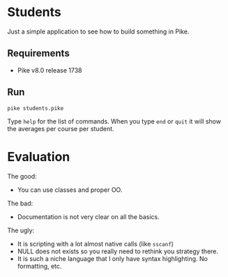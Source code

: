 # Students

Just a simple application to see how to build something in Pike.

## Requirements

* Pike v8.0 release 1738

## Run

```
pike students.pike
```

Type `help` for the list of commands.
When you type `end` or `quit` it will show the averages per course per student.

# Evaluation

The good:

  * You can use classes and proper OO.

The bad:

  * Documentation is not very clear on all the basics.   

The ugly:

  * It is scripting with a lot almost native calls (like `sscanf`)  
  * NULL does not exists so you really need to rethink you strategy there.
  * It is such a niche language that I only have syntax highlighting. No formatting, etc.
